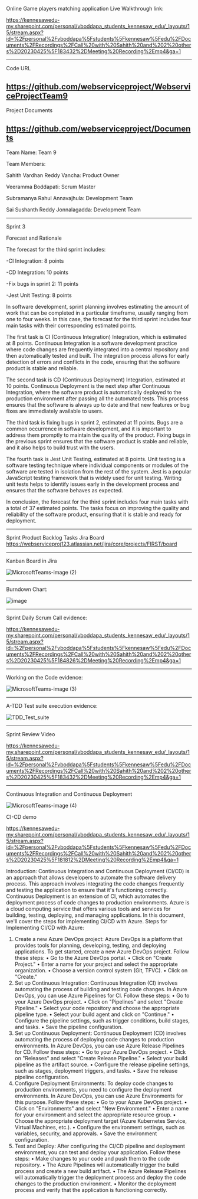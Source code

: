 Online Game players matching application
Live Walkthrough link:

https://kennesawedu-my.sharepoint.com/personal/vboddapa_students_kennesaw_edu/_layouts/15/stream.aspx?id=%2Fpersonal%2Fvboddapa%5Fstudents%5Fkennesaw%5Fedu%2FDocuments%2FRecordings%2FCall%20with%20Sahith%20and%202%20others%2D20230425%5F183432%2DMeeting%20Recording%2Emp4&ga=1


--------------------------------------------------------------------------------------------------------------
Code URL

https://github.com/webserviceproject/WebserviceProjectTeam9
--------------------------------------------------------------------------------------------------------------
Project Documents

https://github.com/webserviceproject/Documents
--------------------------------------------------------------------------------------------------------------
Team Name: Team 9

Team Members:

Sahith Vardhan Reddy Vancha: Product Owner

Veeramma Boddapati: Scrum Master

Subramanya Rahul Annavajhula: Development Team

Sai Sushanth Reddy Jonnalagadda: Development Team

--------------------------------------------------------------------------------------------------------------

Sprint 3

Forecast and Rationale

The forecast for the third sprint includes:

-CI Integration: 8 points

-CD Integration: 10 points

-Fix bugs in sprint 2: 11 points

-Jest Unit Testing: 8 points

In software development, sprint planning involves estimating the amount of work that can be completed in a particular timeframe, usually ranging from one to four weeks. In this case, the forecast for the third sprint includes four main tasks with their corresponding estimated points.

The first task is CI (Continuous Integration) Integration, which is estimated at 8 points. Continuous Integration is a software development practice where code changes are frequently integrated into a central repository and then automatically tested and built. The integration process allows for early detection of errors and conflicts in the code, ensuring that the software product is stable and reliable.

The second task is CD (Continuous Deployment) Integration, estimated at 10 points. Continuous Deployment is the next step after Continuous Integration, where the software product is automatically deployed to the production environment after passing all the automated tests. This process ensures that the software is always up to date and that new features or bug fixes are immediately available to users.

The third task is fixing bugs in sprint 2, estimated at 11 points. Bugs are a common occurrence in software development, and it is important to address them promptly to maintain the quality of the product. Fixing bugs in the previous sprint ensures that the software product is stable and reliable, and it also helps to build trust with the users.

The fourth task is Jest Unit Testing, estimated at 8 points. Unit testing is a software testing technique where individual components or modules of the software are tested in isolation from the rest of the system. Jest is a popular JavaScript testing framework that is widely used for unit testing. Writing unit tests helps to identify issues early in the development process and ensures that the software behaves as expected.

In conclusion, the forecast for the third sprint includes four main tasks with a total of 37 estimated points. The tasks focus on improving the quality and reliability of the software product, ensuring that it is stable and ready for deployment.


--------------------------------------------------------------------------------------------------------------

Sprint Product Backlog Tasks Jira Board
https://webserviceproj123.atlassian.net/jira/core/projects/FIRST/board

--------------------------------------------------------------------------------------------------------------

Kanban Board in Jira

![MicrosoftTeams-image (2)](https://user-images.githubusercontent.com/71249872/234742111-237a4a10-a413-4484-92d5-0c7706feca05.png)



--------------------------------------------------------------------------------------------------------------

Burndown Chart:

![image](https://user-images.githubusercontent.com/71249872/234747903-28235c77-995a-425d-8ec5-d98738528404.png)


--------------------------------------------------------------------------------------------------------------
Sprint Daily Scrum Call evidence:

https://kennesawedu-my.sharepoint.com/personal/vboddapa_students_kennesaw_edu/_layouts/15/stream.aspx?id=%2Fpersonal%2Fvboddapa%5Fstudents%5Fkennesaw%5Fedu%2FDocuments%2FRecordings%2FCall%20with%20Sahith%20and%202%20others%2D20230425%5F184826%2DMeeting%20Recording%2Emp4&ga=1

--------------------------------------------------------------------------------------------------------------
Working on the Code evidence:

![MicrosoftTeams-image (3)](https://user-images.githubusercontent.com/71249872/234742152-c8ecdfd8-c65d-4138-b321-bf08b469debc.png)


--------------------------------------------------------------------------------------------------------------
A-TDD Test suite execution evidence:

![TDD_Test_suite](https://user-images.githubusercontent.com/71249872/230252819-44a0b337-9478-4a5b-b935-bdd30f8421a5.png)



--------------------------------------------------------------------------------------------------------------

Sprint Review Video

https://kennesawedu-my.sharepoint.com/personal/vboddapa_students_kennesaw_edu/_layouts/15/stream.aspx?id=%2Fpersonal%2Fvboddapa%5Fstudents%5Fkennesaw%5Fedu%2FDocuments%2FRecordings%2FCall%20with%20Sahith%20and%202%20others%2D20230425%5F183432%2DMeeting%20Recording%2Emp4&ga=1


---------------------------------------------------------------------------------------------------------------

Continuous Integration and Continuous Deployment

![MicrosoftTeams-image (4)](https://user-images.githubusercontent.com/71249872/234742207-463a714a-eeeb-4566-a029-647a42319836.png)

CI-CD demo

https://kennesawedu-my.sharepoint.com/personal/vboddapa_students_kennesaw_edu/_layouts/15/stream.aspx?id=%2Fpersonal%2Fvboddapa%5Fstudents%5Fkennesaw%5Fedu%2FDocuments%2FRecordings%2FCall%20with%20Sahith%20and%202%20others%2D20230425%5F181812%2DMeeting%20Recording%2Emp4&ga=1

Introduction:
Continuous Integration and Continuous Deployment (CI/CD) is an approach that allows developers to automate the software delivery process. This approach involves integrating the code changes frequently and testing the application to ensure that it's functioning correctly. Continuous Deployment is an extension of CI, which automates the deployment process of code changes to production environments.
Azure is a cloud computing service that offers various tools and services for building, testing, deploying, and managing applications. In this document, we'll cover the steps for implementing CI/CD with Azure.
Steps for Implementing CI/CD with Azure:
1. Create a new Azure DevOps project:
Azure DevOps is a platform that provides tools for planning, developing, testing, and deploying applications. To get started, create a new Azure DevOps project. Follow these steps:
• Go to the Azure DevOps portal.
• Click on "Create Project."
• Enter a name for your project and select the appropriate organization.
• Choose a version control system (Git, TFVC).
• Click on "Create."
2. Set up Continuous Integration:
Continuous Integration (CI) involves automating the process of building and testing code changes. In Azure DevOps, you can use Azure Pipelines for CI. Follow these steps:
• Go to your Azure DevOps project.
• Click on "Pipelines" and select "Create Pipeline."
• Select your code repository and choose the appropriate pipeline type.
• Select your build agent and click on "Continue."
• Configure the pipeline settings, such as trigger conditions, build stages, and tasks.
• Save the pipeline configuration.
3. Set up Continuous Deployment:
Continuous Deployment (CD) involves automating the process of deploying code changes to production environments. In Azure DevOps, you can use Azure Release Pipelines for CD. Follow these steps:
• Go to your Azure DevOps project.
• Click on "Releases" and select "Create Release Pipeline."
• Select your build pipeline as the artifact source.
• Configure the release pipeline settings, such as stages, deployment triggers, and tasks.
• Save the release pipeline configuration.
4. Configure Deployment Environments:
To deploy code changes to production environments, you need to configure the deployment environments. In Azure DevOps, you can use Azure Environments for this purpose. Follow these steps:
• Go to your Azure DevOps project.
• Click on "Environments" and select "New Environment."
• Enter a name for your environment and select the appropriate resource group.
• Choose the appropriate deployment target (Azure Kubernetes Service, Virtual Machines, etc.).
• Configure the environment settings, such as variables, security, and approvals.
• Save the environment configuration.
5. Test and Deploy:
After configuring the CI/CD pipeline and deployment environment, you can test and deploy your application. Follow these steps:
• Make changes to your code and push them to the code repository.
• The Azure Pipelines will automatically trigger the build process and create a new build artifact.
• The Azure Release Pipelines will automatically trigger the deployment process and deploy the code changes to the production environment.
• Monitor the deployment process and verify that the application is functioning correctly.





